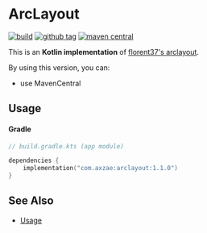 # ArcLayout

<p>

[![build](https://img.shields.io/github/actions/workflow/status/axzae/arc-layout/pre-merge.yaml?branch=main)][actions]
[![github tag](https://img.shields.io/github/v/tag/axzae/arc-layout?label=github)][releases]
[![maven central](https://img.shields.io/maven-central/v/com.axzae/arclayout)][mavencentral]

</p>

This is an **Kotlin implementation** of [florent37's arclayout](https://github.com/florent37/arclayout).

By using this version, you can:
- use MavenCentral

## Usage

#### Gradle

```kotlin
// build.gradle.kts (app module)

dependencies {
    implementation("com.axzae:arclayout:1.1.0")
}
```

## See Also

- [Usage](https://github.com/florent37/arclayout#usage)

[mavencentral]: https://central.sonatype.com/artifact/com.axzae/arclayout
[actions]: https://github.com/axzae/arc-layout/actions
[releases]: https://github.com/axzae/arc-layout/releases
